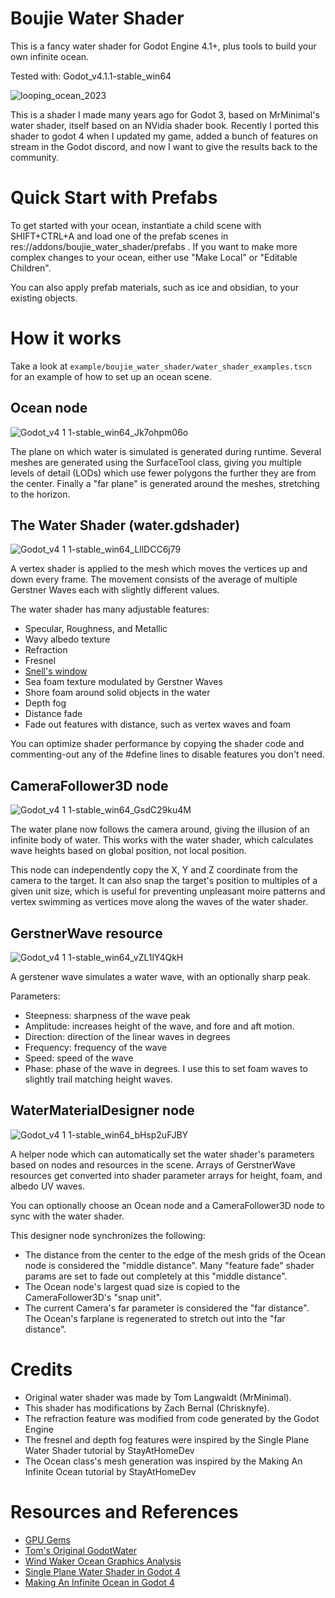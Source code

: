 # Boujie Water Shader
This is a fancy water shader for Godot Engine 4.1+, plus tools to build your own
infinite ocean.

Tested with: Godot_v4.1.1-stable_win64

![looping_ocean_2023](https://github.com/Chrisknyfe/boujie_water_shader/assets/652027/b4855002-5ff6-4135-906c-a844e8e5f739)

This is a shader I made many years ago for Godot 3, based on MrMinimal's water
shader, itself based on an NVidia shader book. Recently I ported this shader
to godot 4 when I updated my game, added a bunch of features on stream in the
Godot discord, and now I want to give the results back to the community.

# Quick Start with Prefabs

To get started with your ocean, instantiate a child scene with SHIFT+CTRL+A and 
load one of the prefab scenes in res://addons/boujie_water_shader/prefabs .
If you want to make more complex changes to your ocean, either use "Make Local"
or "Editable Children".

You can also apply prefab materials, such as ice and obsidian, to your existing
objects.

# How it works

Take a look at `example/boujie_water_shader/water_shader_examples.tscn` for an
example of how to set up an ocean scene.

## Ocean node
![Godot_v4 1 1-stable_win64_Jk7ohpm06o](https://github.com/Chrisknyfe/boujie_water_shader/assets/652027/15b06332-129f-4876-883e-3ab736cabe92)

The plane on which water is simulated is generated during runtime.
Several meshes are generated using the SurfaceTool class, giving you multiple
levels of detail (LODs) which use fewer polygons the further they are
from the center. Finally a "far plane" is generated around the meshes,
stretching to the horizon.

## The Water Shader (water.gdshader)
![Godot_v4 1 1-stable_win64_LllDCC6j79](https://github.com/Chrisknyfe/boujie_water_shader/assets/652027/bca1b36b-f00a-4c4a-a1c8-f0208b70d12b)

A vertex shader is applied to the mesh which moves the vertices up and down
every frame. The movement consists of the average of multiple Gerstner Waves 
each with slightly different values.

The water shader has many adjustable features:
 * Specular, Roughness, and Metallic 
 * Wavy albedo texture
 * Refraction
 * Fresnel
 * [Snell's window](https://en.wikipedia.org/wiki/Snell%27s_window)
 * Sea foam texture modulated by Gerstner Waves
 * Shore foam around solid objects in the water
 * Depth fog
 * Distance fade
 * Fade out features with distance, such as vertex waves and foam

You can optimize shader performance by copying the shader code and
commenting-out any of the #define lines to disable features you don't need.

## CameraFollower3D node
![Godot_v4 1 1-stable_win64_GsdC29ku4M](https://github.com/Chrisknyfe/boujie_water_shader/assets/652027/4d67e644-c86f-4a5f-b84a-80cba8ef4310)

The water plane now follows the camera around, giving the illusion of an
infinite body of water. This works with the water shader, which calculates
wave heights based on global position, not local position.

This node can independently copy the X, Y and Z coordinate from the camera to
the target. It can also snap the target's position to multiples of a given unit
size, which is useful for preventing unpleasant moire patterns and vertex
swimming as vertices move along the waves of the water shader.

## GerstnerWave resource
![Godot_v4 1 1-stable_win64_vZL1lY4QkH](https://github.com/Chrisknyfe/boujie_water_shader/assets/652027/16a431fd-501f-4962-8de2-abe3b75c250a)

A gerstener wave simulates a water wave, with an optionally sharp peak. 

Parameters:
 * Steepness: sharpness of the wave peak
 * Amplitude: increases height of the wave, and fore and aft motion.
 * Direction: direction of the linear waves in degrees
 * Frequency: frequency of the wave
 * Speed: speed of the wave
 * Phase: phase of the wave in degrees. I use this to set foam waves to slightly
	trail matching height waves.

## WaterMaterialDesigner node
![Godot_v4 1 1-stable_win64_bHsp2uFJBY](https://github.com/Chrisknyfe/boujie_water_shader/assets/652027/158878a0-9816-4755-af94-10cd1f0bfe82)

A helper node which can automatically set the water shader's parameters based on
nodes and resources in the scene. Arrays of GerstnerWave resources get converted
into shader parameter arrays for height, foam, and albedo UV waves.

You can optionally choose an Ocean node and a CameraFollower3D node to sync
with the water shader. 

This designer node synchronizes the following:
 * The distance from the center to the edge of the mesh grids of the Ocean node
	is considered the "middle distance". Many "feature fade" shader params are
	set to fade out completely at this "middle distance".
 * The Ocean node's largest quad size is copied to the CameraFollower3D's
	"snap unit".
 * The current Camera's far parameter is considered the "far distance". 
	The Ocean's farplane is regenerated to stretch out into the "far distance".

# Credits
 * Original water shader was made by Tom Langwaldt (MrMinimal).
 * This shader has modifications by Zach Bernal (Chrisknyfe).
 * The refraction feature was modified from code generated by the Godot Engine
 * The fresnel and depth fog features were inspired by the Single Plane Water Shader tutorial by StayAtHomeDev
 * The Ocean class's mesh generation was inspired by the Making An Infinite Ocean tutorial by StayAtHomeDev

# Resources and References
 * [GPU Gems](https://developer.nvidia.com/gpugems/gpugems/part-i-natural-effects/chapter-1-effective-water-simulation-physical-models)
 * [Tom's Original GodotWater](https://gitlab.com/MrMinimal/GodotWater)
 * [Wind Waker Ocean Graphics Analysis](https://medium.com/@gordonnl/the-ocean-170fdfd659f1)
 * [Single Plane Water Shader in Godot 4](https://stayathomedev.com/tutorials/single-plane-water-shader/)
 * [Making An Infinite Ocean in Godot 4](https://stayathomedev.com/tutorials/making-an-infinite-ocean-in-godot-4/)
